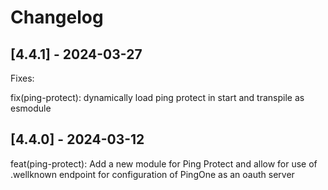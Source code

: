 # Changelog

## [4.4.1] - 2024-03-27

Fixes:

fix(ping-protect): dynamically load ping protect in start and transpile as esmodule

## [4.4.0] - 2024-03-12

feat(ping-protect): Add a new module for Ping Protect and allow for use of .wellknown endpoint for configuration of PingOne as an oauth server
